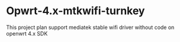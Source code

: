 # Opwrt-4.x-mtkwifi-turnkey
This project plan support mediatek stable wifi driver without code on openwrt 4.x SDK

